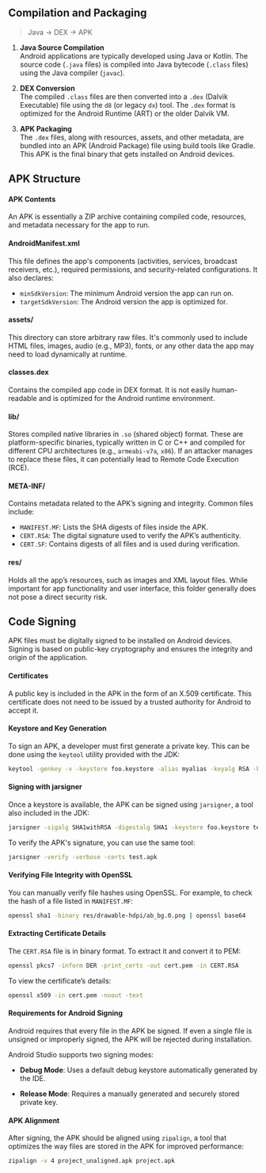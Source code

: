 ## Compilation and Packaging

> Java → DEX → APK

1. **Java Source Compilation**  
   Android applications are typically developed using Java or Kotlin. The source code (`.java` files) is compiled into Java bytecode (`.class` files) using the Java compiler (`javac`).

2. **DEX Conversion**  
   The compiled `.class` files are then converted into a `.dex` (Dalvik Executable) file using the `d8` (or legacy `dx`) tool. The `.dex` format is optimized for the Android Runtime (ART) or the older Dalvik VM.

3. **APK Packaging**  
   The `.dex` files, along with resources, assets, and other metadata, are bundled into an APK (Android Package) file using build tools like Gradle. This APK is the final binary that gets installed on Android devices.

## APK Structure

#### APK Contents  
An APK is essentially a ZIP archive containing compiled code, resources, and metadata necessary for the app to run.

#### AndroidManifest.xml  
This file defines the app's components (activities, services, broadcast receivers, etc.), required permissions, and security-related configurations. It also declares:

- `minSdkVersion`: The minimum Android version the app can run on.  
- `targetSdkVersion`: The Android version the app is optimized for.

#### assets/   
This directory can store arbitrary raw files. It's commonly used to include HTML files, images, audio (e.g., MP3), fonts, or any other data the app may need to load dynamically at runtime.

#### classes.dex  
Contains the compiled app code in DEX format. It is not easily human-readable and is optimized for the Android runtime environment.

#### lib/   
Stores compiled native libraries in `.so` (shared object) format. These are platform-specific binaries, typically written in C or C++ and compiled for different CPU architectures (e.g., `armeabi-v7a`, `x86`). If an attacker manages to replace these files, it can potentially lead to Remote Code Execution (RCE).

#### META-INF/  
Contains metadata related to the APK’s signing and integrity. Common files include:

- `MANIFEST.MF`: Lists the SHA digests of files inside the APK.
- `CERT.RSA`: The digital signature used to verify the APK’s authenticity.
- `CERT.SF`: Contains digests of all files and is used during verification.

#### res/   
Holds all the app’s resources, such as images and XML layout files. While important for app functionality and user interface, this folder generally does not pose a direct security risk.

## Code Signing
APK files must be digitally signed to be installed on Android devices. Signing is based on public-key cryptography and ensures the integrity and origin of the application.

#### Certificates  
A public key is included in the APK in the form of an X.509 certificate. This certificate does not need to be issued by a trusted authority for Android to accept it.

#### Keystore and Key Generation  
To sign an APK, a developer must first generate a private key. This can be done using the `keytool` utility provided with the JDK:

```bash
keytool -genkey -v -keystore foo.keystore -alias myalias -keyalg RSA -keysize 2048 -validity 10000
```

#### Signing with jarsigner
Once a keystore is available, the APK can be signed using `jarsigner`, a tool also included in the JDK:

```bash
jarsigner -sigalg SHA1withRSA -digestalg SHA1 -keystore foo.keystore test.apk myalias
```

To verify the APK's signature, you can use the same tool:

```bash
jarsigner -verify -verbose -certs test.apk
```

#### Verifying File Integrity with OpenSSL
You can manually verify file hashes using OpenSSL. For example, to check the hash of a file listed in `MANIFEST.MF`:

```bash
openssl sha1 -binary res/drawable-hdpi/ab_bg.0.png | openssl base64
```

#### Extracting Certificate Details
The `CERT.RSA` file is in binary format. To extract it and convert it to PEM:

```bash
openssl pkcs7 -inform DER -print_certs -out cert.pem -in CERT.RSA
```

To view the certificate’s details:
```bash
openssl x509 -in cert.pem -noout -text
```

#### Requirements for Android Signing
Android requires that every file in the APK be signed. If even a single file is unsigned or improperly signed, the APK will be rejected during installation.

Android Studio supports two signing modes:

- **Debug Mode**: Uses a default debug keystore automatically generated by the IDE.

- **Release Mode**: Requires a manually generated and securely stored private key.


#### APK Alignment
After signing, the APK should be aligned using `zipalign`, a tool that optimizes the way files are stored in the APK for improved performance:

```bash
zipalign -v 4 project_unaligned.apk project.apk
```